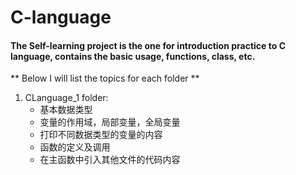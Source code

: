 # C-language
#### The Self-learning project is the one for introduction practice to C language, contains the basic usage, functions, class, etc. 
** Below I will list the topics for each folder **

1. CLanguage_1 folder:
    - 基本数据类型
    - 变量的作用域，局部变量，全局变量
    - 打印不同数据类型的变量的内容
    - 函数的定义及调用
    - 在主函数中引入其他文件的代码内容